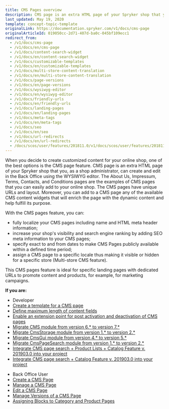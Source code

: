 ```yaml
---
title: CMS Pages overview
description: CMS page is an extra HTML page of your Spryker shop that you can create and edit in the Back Office using the WYSIWYG editor.
last_updated: May 19, 2020
template: concept-topic-template
originalLink: https://documentation.spryker.com/v1/docs/cms-page
originalArticleId: 019050cc-2d71-407d-ba0c-045bf109ecc1
redirect_from:
  - /v1/docs/cms-page
  - /v1/docs/en/cms-page
  - /v1/docs/content-search-widget
  - /v1/docs/en/content-search-widget
  - /v1/docs/customizable-templates
  - /v1/docs/en/customizable-templates
  - /v1/docs/multi-store-content-translation
  - /v1/docs/en/multi-store-content-translation
  - /v1/docs/page-versions
  - /v1/docs/en/page-versions
  - /v1/docs/wysiwyg-editor
  - /v1/docs/en/wysiwyg-editor
  - /v1/docs/friendly-urls
  - /v1/docs/en/friendly-urls
  - /v1/docs/landing-pages
  - /v1/docs/en/landing-pages
  - /v1/docs/meta-tags
  - /v1/docs/en/meta-tags
  - /v1/docs/seo
  - /v1/docs/en/seo
  - /v1/docs/url-redirects
  - /v1/docs/en/url-redirects
  - /docs/scos/user/features/201811.0/v1/docs/scos/user/features/201811.0/cms-feature-overview/cms-pages-overview.html
---
```


When you decide to create customized content for your online shop, one of the best options is the CMS page feature. CMS page is an extra HTML page of your Spryker shop that you, as a shop administrator, can create and edit in the Back Office using the WYSIWYG editor. The About Us, Impressum, Terms, Contacts, and Conditions pages are the examples of CMS pages that you can easily add to your online shop. The CMS pages have unique URLs and layout. Moreover, you can add to a CMS page any of the available CMS content widgets that will enrich the page with the dynamic content and help fulfill its purpose.

With the CMS pages feature, you can:

* fully localize your CMS pages including name and HTML meta header information;
* increase your shop's visibility and search engine ranking by adding SEO meta information to your CMS pages;
* specify exact to and from dates to make CMS Pages publicly available within a defined time period;
* assign a CMS page to a specific locale thus making it visible or hidden for a specific store (Multi-store CMS feature).

This CMS pages feature is ideal for specific landing pages with dedicated URLs to promote content and products, for example, for marketing campaigns.

**If you are:**

<div class="mr-container">
    <div class="mr-list-container">
        <!-- col1 -->
        <div class="mr-col">
            <ul class="mr-list mr-list-green">
                <li class="mr-title">Developer</li>
                 <li><a href="/docs/scos/dev/tutorials-and-howtos/howtos/feature-howtos/cms/howto-create-cms-templates.html" class="mr-link"> Create a template for a CMS page</a></li>
  <li><a href="/docs/scos/dev/tutorials-and-howtos/howtos/howto-define-the-maximum-size-of-content-fields.html" class="mr-link">Define maximum length of content fields</a></li>
<li><a href="/docs/scos/dev/feature-walkthroughs/{{page.version}}/cms-feature-walkthrough/cms-extension-points-reference-information.html" class="mr-link">Enable an extension point for post activation and deactivation of CMS pages</a></li>
<li><a href="/docs/pbc/all/content-management-system/{{page.version}}/install-and-upgrade/upgrade-modules/upgrade-the-cms-module.html#upgrading-from-version-6-to-version-7" class="mr-link">Migrate CMS module from version 6.* to version 7.*</a></li>
 <li><a href="/docs/pbc/all/content-management-system/{{page.version}}/install-and-upgrade/upgrade-modules/upgrade-the-cms-modulestorage.html" class="mr-link">Migrate CmsStorage module from version 1.* to version 2.*</a></li><li><a href="/docs/pbc/all/content-management-system/{{page.version}}/install-and-upgrade/upgrade-modules/upgrade-the-cms-modulegui.html" class="mr-link">Migrate CmsGui module from version 4.* to version 5.*</a></li>
 </li><li><a href="/docs/pbc/all/content-management-system/{{page.version}}/install-and-upgrade/upgrade-modules/upgrade-the-cms-modulepagesearch.html" class="mr-link">Migrate CmsPageSearch module from version 1.* to version 2.*</a></li>
            <li><a href="/docs/scos/dev/feature-integration-guides/201903.0/cms-product-lists-catalog-feature-integration.html" class="mr-link">Integrate CMS page search + Product Lists + Catalog Feature v. 201903.0 into your project </a></li>
  </li><li><a href="/docs/scos/dev/feature-integration-guides/201903.0/cms-catalog-feature-integration.html" class="mr-link">Integrate CMS page search + Catalog Feature v. 201903.0 into your project</a></li>
   </ul>
        </div>
        <!-- col3 -->
        <div class="mr-col">
            <ul class="mr-list mr-list-red">
                <li class="mr-title">Back Office User</li>
                  </li><li><a href="/docs/scos/user/back-office-user-guides/{{page.version}}/content/pages/creating-cms-pages.html" class="mr-link">Create a CMS Page</a></li>
     </li><li><a href="/docs/scos/user/back-office-user-guides/{{page.version}}/content/pages/managing-cms-pages.html" class="mr-link">Manage a CMS Page</a></li>
  </li><li><a href="/docs/scos/user/back-office-user-guides/{{page.version}}/content/pages/editing-cms-pages.html" class="mr-link">Edit a CMS Page</a></li>
    </li><li><a href="/docs/scos/user/back-office-user-guides/{{page.version}}/content/pages/managing-cms-page-versions.html" class="mr-link">Manage Versions of a CMS Page</a></li>
    </li><li><a href="/docs/scos/user/back-office-user-guides/{{page.version}}/content/pages/assigning-blocks-to-category-and-product-pages.html" class="mr-link">Assigning Blocks to Category and Product Pages</a></li>
